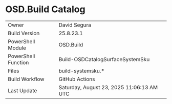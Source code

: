 ﻿# OSD.Build Catalog

| | |
|-|-|
| Owner | David Segura |
| Build Version | 25.8.23.1 |
| PowerShell Module | OSD.Build |
| PowerShell Function | Build-OSDCatalogSurfaceSystemSku |
| Files | build-systemsku.* |
| Build Workflow | GitHub Actions |
| Last Update | Saturday, August 23, 2025 11:06:13 AM UTC |
